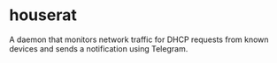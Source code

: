 # houserat

A daemon that monitors network traffic for DHCP requests from known devices and sends a notification
using Telegram.
